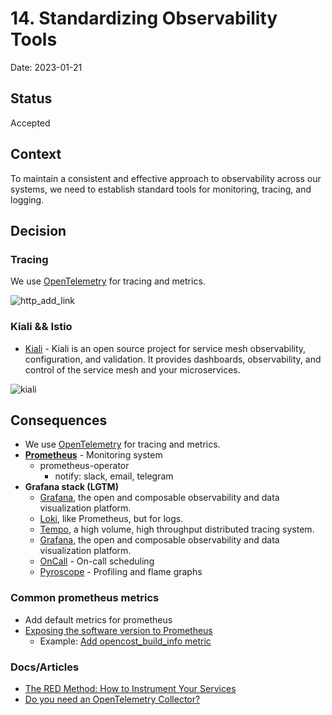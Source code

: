 # 14. Standardizing Observability Tools

Date: 2023-01-21

## Status

Accepted

## Context

To maintain a consistent and effective approach to observability across our systems, 
we need to establish standard tools for monitoring, tracing, and logging.

## Decision

### Tracing

We use [OpenTelemetry](https://opentelemetry.io/) for tracing and metrics.

![http_add_link](./images/ADR-0014/opentracing_add_link.png)

### Kiali && Istio

+ [Kiali](https://kiali.io/) - Kiali is an open source project for service mesh observability, 
  configuration, and validation. It provides dashboards, observability, and control of the service mesh and your microservices.

![kiali](./images/ADR-0014/kiali.png)

## Consequences

+ We use [OpenTelemetry](https://opentelemetry.io/) for tracing and metrics.
+ **[Prometheus](https://prometheus.io/)** - Monitoring system
  + prometheus-operator
    + notify: slack, email, telegram
+ **Grafana stack (LGTM)**
  * [Grafana](https://github.com/grafana/grafana), the open and composable observability and data visualization platform.
  * [Loki](https://github.com/grafana/loki), like Prometheus, but for logs.
  * [Tempo](https://grafana.com/docs/tempo/latest/), a high volume, high throughput distributed tracing system.
  * [Grafana](https://github.com/grafana/grafana), the open and composable observability and data visualization platform.
  + [OnCall](https://grafana.com/oss/oncall/) - On-call scheduling
  + [Pyroscope](https://grafana.com/oss/pyroscope/) - Profiling and flame graphs

### Common prometheus metrics

+ Add default metrics for prometheus
+ [Exposing the software version to Prometheus](https://www.robustperception.io/exposing-the-software-version-to-prometheus)
  + Example: [Add opencost_build_info metric](https://github.com/opencost/opencost/pull/1577/files) 

### Docs/Articles

+ [The RED Method: How to Instrument Your Services](https://grafana.com/blog/2018/08/02/the-red-method-how-to-instrument-your-services/)
+ [Do you need an OpenTelemetry Collector?](https://grafana.com/blog/2023/11/21/do-you-need-an-opentelemetry-collector/)


